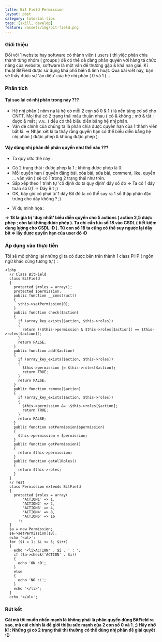 ```yaml
---
title: Bit Field Permission
layout: post
category: tutorial-tips
tags: [skill, develop]
feature: /assets/img/bit-field.png
---
```


### Giới thiệu

Đối với 1 website hay software có thành viên ( users ) thì việc phân chia thành từng nhóm ( groups ) để có thể dễ dàng phân quyền với hàng tá chức năng của website, software là một vấn đề thường gặp & khá nan giải. Kĩ thuật BitField được sử dụng khá phổ biến & linh hoạt. Qua bài viết này, bạn sẽ thấy được sự 'ảo diệu' của hệ nhị phân ( 0 và 1 )...

### Phân tích

#### Tại sao lại có nhị phân trong này ???

-   Hệ nhị phân ( nôm na là hệ có mỗi 2 con số 0 & 1 ) là nền tảng cơ sở cho CNTT. Mọi thứ có 2 trạng thái mâu thuẫn nhau ( có & không ; mở & tắt ; được & mất ; v.v.. ) đều có thể biểu diễn bằng hệ nhị phân.
-   Vấn đề chính của chúng ta là phân chia được quyền hạn của 1 thành viên bất kì. => Nhận xét kĩ ta thấy rằng quyền hạn có thể biểu diễn bằng hệ nhị phân ( được phép & không được phép ).

#### Vậy dùng nhị phân để phân quyền như thế nào ???

-   Ta quy ước thế này :

*   Có 2 trạng thái : được phép là 1 ; không được phép là 0.
*   Mỗi quyền hạn ( quyền đăng bài, xóa bài, sửa bài, comment, like, quyền ... vân vân ) sẽ có 1 trong 2 trạng thái như trên.
*   Sắp xếp theo 1 trình tự 'cố định do ta quy định' dãy số đó => Ta có 1 dãy toàn số 0,1 => Dãy Bit ;)
*   OK, bây giờ có phải từ 1 dãy Bit đó ta có thể suy ra 1 số thập phân đặc trưng cho dãy không ? ;)

-   Ví dụ minh họa :

=> **18 là giá trị 'duy nhất' biểu diễn quyền cho 5 actions ( action 2,5 được phép ; còn lại không được phép ). Ta chỉ cần lưu số 18 vào CSDL ( tiết kiệm dung lượng cho CSDL :D ). Từ con số 18 ta cũng có thể suy ngược lại dãy bit => lấy được quyền hạn của user đó :D**

### Áp dụng vào thực tiễn

Tôi sẽ mô phỏng lại những gì ta có được bên trên thành 1 class PHP ( ngôn ngữ khác cũng tương tự ) :

```
<?php
  // Class BitField
  class BitField
  {
    protected $roles = array();
    protected $permission;
    public function __construct()
    {
      $this->setPermission(0);
    }
    public function check($action)
    {
      if (array_key_exists($action, $this->roles))
      {
        return (($this->permission & $this->roles[$action]) == $this->roles[$action]);
      }
      return FALSE;
    }
    public function add($action)
    {
      if (array_key_exists($action, $this->roles))
      {
        $this->permission |= $this->roles[$action];
        return TRUE;
      }
      return FALSE;
    }
    public function remove($action)
    {
      if (array_key_exists($action, $this->roles))
      {
        $this->permission &= ~$this->roles[$action];
        return TRUE;
      }
      return FALSE;
    }
    public function setPermission($permission)
    {
      $this->permission = $permission;
    }
    public function getPermission()
    {
      return $this->permission;
    }
    public function getAllRoles()
    {
      return $this->roles;
    }
  }
  // Test
  class Permission extends BitField
  {
    protected $roles = array(
        'ACTION1' => 1,
        'ACTION2' => 2,
        'ACTION3' => 4,
        'ACTION4' => 8,
        'ACTION5' => 16
      );
  }
  $a = new Permission;
  $a->setPermission(18);
  echo '<ul>';
  for ($i = 1; $i <= 5; $i++)
  {
    echo '<li>ACTION' . $i . ' : ';
    if ($a->check('ACTION' . $i))
    {
      echo 'OK :D';
    }
    else
    {
      echo 'NO :(';
    }
    echo '</li>';
  }
  echo '</ul>';
```

### Rút kết

**Cái mà tôi muốn nhấn mạnh là không phải là phân quyền dùng BitField ra sao, mà cái chính là để giới thiệu sức mạnh của 2 con số 0 và 1. ;) Hãy nhớ kĩ : Những gì có 2 trạng thái thì thường có thể dùng nhị phân để giải quyết :D**
